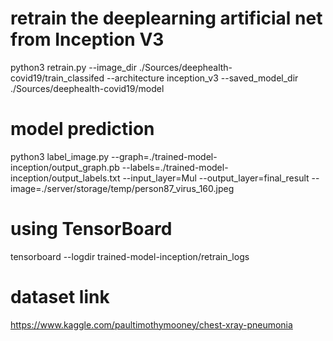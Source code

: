 # retrain the deeplearning artificial net from Inception V3
python3 retrain.py --image_dir ./Sources/deephealth-covid19/train_classifed --architecture inception_v3 --saved_model_dir ./Sources/deephealth-covid19/model

# model prediction
python3 label_image.py --graph=./trained-model-inception/output_graph.pb --labels=./trained-model-inception/output_labels.txt --input_layer=Mul --output_layer=final_result --image=./server/storage/temp/person87_virus_160.jpeg

# using TensorBoard
tensorboard --logdir trained-model-inception/retrain_logs

# dataset link
https://www.kaggle.com/paultimothymooney/chest-xray-pneumonia
